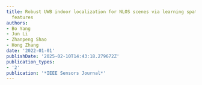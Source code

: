 ```yaml
---
title: Robust UWB indoor localization for NLOS scenes via learning spatial-temporal
  features
authors:
- Bo Yang
- Jun Li
- Zhanpeng Shao
- Hong Zhang
date: '2022-01-01'
publishDate: '2025-02-10T14:43:18.279672Z'
publication_types:
- '2'
publication: '*IEEE Sensors Journal*'
---
```

